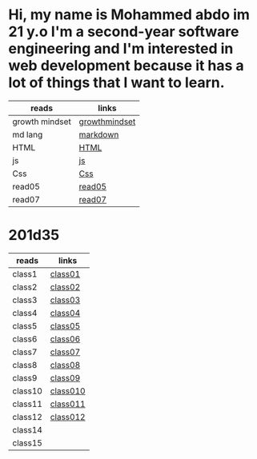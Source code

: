 # Hi, my name is Mohammed abdo im 21 y.o I'm a second-year software engineering and I'm interested in web development because it has a lot of things that I want to learn.

| reads          | links                                                                         |
| -------------- | ----------------------------------------------------------------------------- |
| growth mindset | [ growthmindset ](https://mohammadabd0.github.io/reading-notes/growthmindset) |
| md lang        | [markdown](https://mohammadabd0.github.io/reading-notes/read01)               |
| HTML           | [HTML](https://mohammadabd0.github.io/reading-notes/read03)                   |
| js             | [js](https://mohammadabd0.github.io/reading-notes/read04)                     |
| Css            | [Css](https://mohammadabd0.github.io/reading-notes/read06)                    |
| read05         | [read05](https://mohammadabd0.github.io/reading-notes/read05)                 |
| read07         | [read07](https://mohammadabd0.github.io/reading-notes/read07)                 |

# 201d35

| reads   | links                                                             |
| ------- | ----------------------------------------------------------------- |
| class1  | [class01](https://mohammadabd0.github.io/reading-notes/class01)   |
| class2  | [class02](https://mohammadabd0.github.io/reading-notes/class02)   |
| class3  | [class03](https://mohammadabd0.github.io/reading-notes/class03)   |
| class4  | [class04](https://mohammadabd0.github.io/reading-notes/class04)   |
| class5  | [class05](https://mohammadabd0.github.io/reading-notes/class05)   |
| class6  | [class06](https://mohammadabd0.github.io/reading-notes/class06)   |
| class7  | [class07](https://mohammadabd0.github.io/reading-notes/class07)   |
| class8  | [class08](https://mohammadabd0.github.io/reading-notes/class08)   |
| class9  | [class09](https://mohammadabd0.github.io/reading-notes/class09)   |
| class10 | [class010](https://mohammadabd0.github.io/reading-notes/class010) |
| class11 | [class011](https://mohammadabd0.github.io/reading-notes/class011) |
| class12 | [class012](https://mohammadabd0.github.io/reading-notes/class012) |
| class14 |
| class15 |
